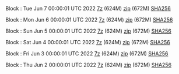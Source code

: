 Block : Tue Jun  7 00:00:01 UTC 2022 [7z](https://transfer.sh/zstbko/bootstrap.dat.20220607.7z) (624M) [zip](https://transfer.sh/5oEtfc/bootstrap.dat.20220607.zip) (672M) [SHA256](https://transfer.sh/TMFr9V/sha256.txt)

Block : Mon Jun  6 00:00:01 UTC 2022 [7z](https://transfer.sh/wQNffW/bootstrap.dat.20220606.7z) (624M) [zip](https://transfer.sh/7CY1au/bootstrap.dat.20220606.zip) (672M) [SHA256](https://transfer.sh/L3oAnN/sha256.txt)

Block : Sun Jun  5 00:00:01 UTC 2022 [7z](https://transfer.sh/d5RDlK/bootstrap.dat.20220605.7z) (624M) [zip](https://transfer.sh/KlhEy0/bootstrap.dat.20220605.zip) (672M) [SHA256](https://transfer.sh/wYgid3/sha256.txt)

Block : Sat Jun  4 00:00:01 UTC 2022 [7z](https://transfer.sh/0d8Fca/bootstrap.dat.20220604.7z) (624M) [zip](https://transfer.sh/rzpo8h/bootstrap.dat.20220604.zip) (672M) [SHA256](https://transfer.sh/wuhzxl/sha256.txt)

Block : Fri Jun  3 00:00:01 UTC 2022 [7z](https://transfer.sh/P9k7tQ/bootstrap.dat.20220603.7z) (624M) [zip](https://transfer.sh/rUQN40/bootstrap.dat.20220603.zip) (672M) [SHA256](https://transfer.sh/uM8HqG/sha256.txt)

Block : Thu Jun  2 00:00:01 UTC 2022 [7z](https://transfer.sh/hzNWbK/bootstrap.dat.20220602.7z) (624M) [zip](https://transfer.sh/ztFmaw/bootstrap.dat.20220602.zip) (672M) [SHA256](https://transfer.sh/BUIzep/sha256.txt)
